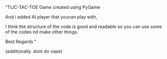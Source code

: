 "TIJC-TAC-TOE Game created using PyGame 

And i added AI player that youcan play with,

I think the structure of the code is good and readable so you can use some of the codes nd make other things.

Best Regards
"





(additionally. dont do vape)
